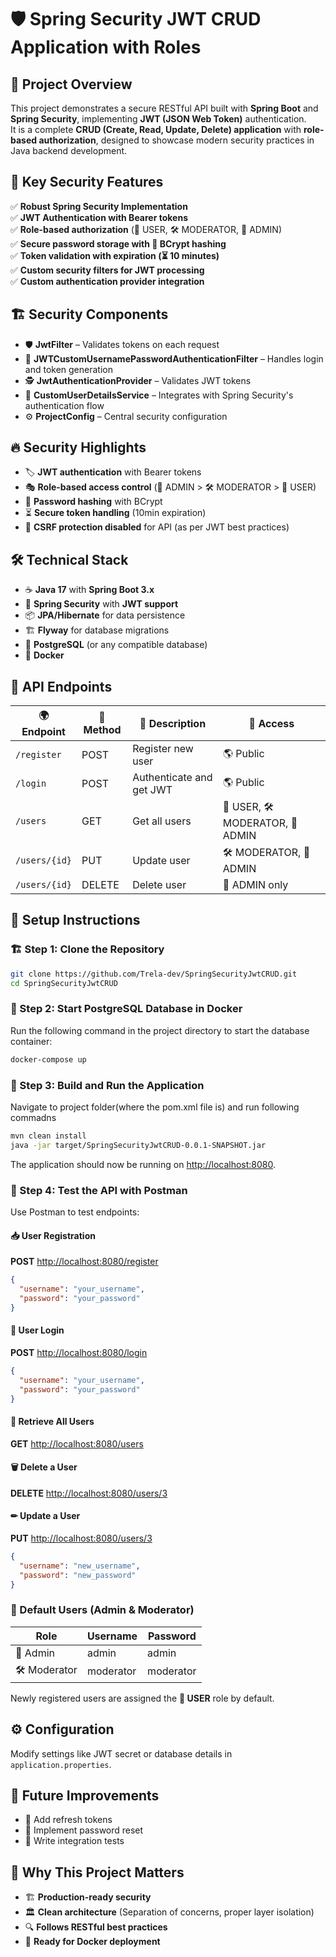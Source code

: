 # 🛡️ Spring Security JWT CRUD Application with Roles

## 🚀 Project Overview
This project demonstrates a secure RESTful API built with **Spring Boot** and **Spring Security**, implementing **JWT (JSON Web Token)** authentication.  
It is a complete **CRUD (Create, Read, Update, Delete) application** with **role-based authorization**, designed to showcase modern security practices in Java backend development.

## 🔐 Key Security Features
✅ **Robust Spring Security Implementation**  
✅ **JWT Authentication with Bearer tokens**  
✅ **Role-based authorization** (👤 USER, 🛠 MODERATOR, 👑 ADMIN)  
✅ **Secure password storage with 🔑 BCrypt hashing**  
✅ **Token validation with expiration (⏳ 10 minutes)**  
✅ **Custom security filters for JWT processing**  
✅ **Custom authentication provider integration**

## 🏗 Security Components
- 🛡 **JwtFilter** – Validates tokens on each request
- 🔑 **JWTCustomUsernamePasswordAuthenticationFilter** – Handles login and token generation
- 🕵️ **JwtAuthenticationProvider** – Validates JWT tokens
- 👥 **CustomUserDetailsService** – Integrates with Spring Security's authentication flow
- ⚙️ **ProjectConfig** – Central security configuration

## 🔥 Security Highlights
- 🏷 **JWT authentication** with Bearer tokens
- 🎭 **Role-based access control** (👑 ADMIN > 🛠 MODERATOR > 👤 USER)
- 🔐 **Password hashing** with BCrypt
- ⏳ **Secure token handling** (10min expiration)
- 🔄 **CSRF protection disabled** for API (as per JWT best practices)

## 🛠 Technical Stack
- ☕ **Java 17** with **Spring Boot 3.x**
- 🔐 **Spring Security** with **JWT support**
- 📦 **JPA/Hibernate** for data persistence
- 🏗 **Flyway** for database migrations
- 🐘 **PostgreSQL** (or any compatible database)
- 🐳 **Docker**

## 📝 API Endpoints
| 🌍 Endpoint      | 🔄 Method | 📝 Description                 | 🔑 Access                |
|----------------|---------|-----------------------------|------------------------|
| `/register`  | POST    | Register new user           | 🌎 Public               |
| `/login`     | POST    | Authenticate and get JWT    | 🌎 Public               |
| `/users`     | GET     | Get all users               | 👤 USER, 🛠 MODERATOR, 👑 ADMIN |
| `/users/{id}`| PUT     | Update user                 | 🛠 MODERATOR, 👑 ADMIN   |
| `/users/{id}`| DELETE  | Delete user                 | 👑 ADMIN only           |

## 🏁 Setup Instructions

### 🏗 Step 1: Clone the Repository
```bash
git clone https://github.com/Trela-dev/SpringSecurityJwtCRUD.git
cd SpringSecurityJwtCRUD
```

### 🐳 Step 2: Start PostgreSQL Database in Docker
Run the following command in the project directory to start the database container:

```bash
docker-compose up
```

### 🔨 Step 3: Build and Run the Application
Navigate to project folder(where the pom.xml file is) and run following commadns

```bash
mvn clean install
java -jar target/SpringSecurityJwtCRUD-0.0.1-SNAPSHOT.jar
```

The application should now be running on [http://localhost:8080](http://localhost:8080).

### 📡 Step 4: Test the API with Postman
Use Postman to test endpoints:

#### 📥 User Registration
**POST** [http://localhost:8080/register](http://localhost:8080/register)
```json
{
  "username": "your_username",
  "password": "your_password"
}
```

#### 🔑 User Login
**POST** [http://localhost:8080/login](http://localhost:8080/login)
```json
{
  "username": "your_username",
  "password": "your_password"
}
```

#### 👥 Retrieve All Users
**GET** [http://localhost:8080/users](http://localhost:8080/users)

#### 🗑 Delete a User
**DELETE** [http://localhost:8080/users/3](http://localhost:8080/users/3)

#### ✏ Update a User
**PUT** [http://localhost:8080/users/3](http://localhost:8080/users/3)
```json
{
  "username": "new_username",
  "password": "new_password"
}
```

### 🔄 Default Users (Admin & Moderator)
| Role      | Username | Password |
|-----------|---------|----------|
| 👑 Admin  | admin   | admin    |
| 🛠 Moderator | moderator | moderator |

Newly registered users are assigned the **👤 USER** role by default.

## ⚙ Configuration
Modify settings like JWT secret or database details in `application.properties`.

## 🚀 Future Improvements
- 🔄 Add refresh tokens
- 🔑 Implement password reset
- 🧪 Write integration tests

## 💼 Why This Project Matters
- 🏗 **Production-ready security**
- 🏛 **Clean architecture** (Separation of concerns, proper layer isolation)
- 🔍 **Follows RESTful best practices**
- 🐳 **Ready for Docker deployment**
